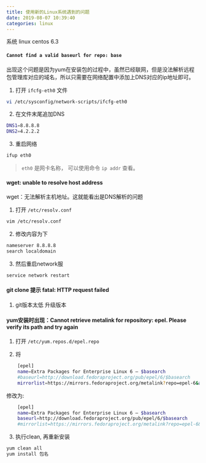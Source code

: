 ```yaml
---
title: 使用新的Linux系统遇到的问题
date: 2019-08-07 10:39:40
categories: linux
---
```


系统 linux centos 6.3

#### `Cannot find a valid baseurl for repo: base`

出现这个问题是因为yum在安装包的过程中，虽然已经联网，但是没法解析远程包管理库对应的域名，所以只需要在网络配置中添加上DNS对应的ip地址即可。

1. 打开 `ifcfg-eth0` 文件
```bash
vi /etc/sysconfig/network-scripts/ifcfg-eth0
```

2. 在文件末尾追加DNS

```bash
DNS1=8.8.8.8
DNS2=4.2.2.2
```

3. 重启网络

```bash
ifup eth0
```

> `eth0` 是网卡名称， 可以使用命令 `ip addr` 查看。

#### wget: unable to resolve host address

wget：无法解析主机地址。这就能看出是DNS解析的问题

1. 打开 `/etc/resolv.conf`

```bash
vim /etc/resolv.conf
```

2. 修改内容为下

```bash
nameserver 8.8.8.8
search localdomain
```

3. 然后重启network服

```bash
service network restart
```

#### git clone 提示 fatal: HTTP request failed

1. git版本太低 升级版本


#### yum安装时出现：Cannot retrieve metalink for repository: epel. Please verify its path and try again

1. 打开 `/etc/yum.repos.d/epel.repo`

2. 将 

```bash
    [epel]
    name=Extra Packages for Enterprise Linux 6 – $basearch
    #baseurl=http://download.fedoraproject.org/pub/epel/6/$basearch
    mirrorlist=https://mirrors.fedoraproject.org/metalink?repo=epel-6&arch=$basearch
```
修改为:

```bash
    [epel]
    name=Extra Packages for Enterprise Linux 6 – $basearch
    baseurl=http://download.fedoraproject.org/pub/epel/6/$basearch
    #mirrorlist=https://mirrors.fedoraproject.org/metalink?repo=epel-6&arch=$basearch
```
3. 执行clean, 再重新安装

```bash
yum clean all
yum install 包名
```
